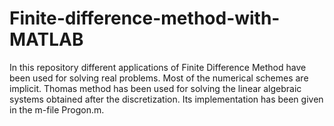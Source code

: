# Finite-difference-method-with-MATLAB
In this repository different applications of Finite Difference Method have been used for solving real problems. Most of the numerical schemes are implicit. Thomas method has been used for solving the linear algebraic systems obtained after the discretization. Its implementation has been given in the m-file Progon.m.
